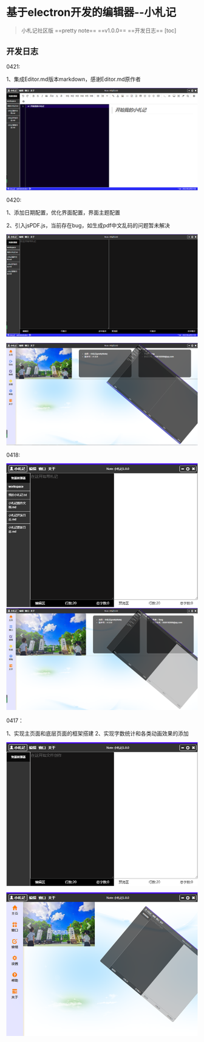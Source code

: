 # 基于electron开发的编辑器--小札记
> 小札记社区版 ==pretty note== ==v1.0.0== ==开发日志==
[toc]


## 开发日志

0421:

1、集成Editor.md版本markdown，感谢Editor.md原作者

![](resultImg/0421home.png)


0420:

1、添加日期配置，优化界面配置，界面主题配置

2、引入jsPDF.js，当前存在bug，如生成pdf中文乱码的问题暂未解决

![](resultImg/0420home.png)

![](resultImg/0420home2.png)

0418:

![](resultImg/0418main.png)
![](resultImg/0418main2.png)

0417：

1、实现主页面和底层页面的框架搭建
2、实现字数统计和各类动画效果的添加

![当前成果](resultImg/0417curEffect.png)

![当前成果](resultImg/0417curEffectTrans.png)